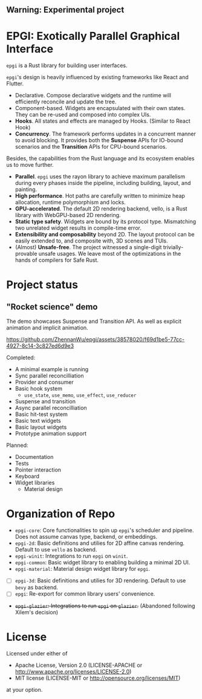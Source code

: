 Warning: Experimental project
---

# EPGI: Exotically Parallel Graphical Interface

`epgi` is a Rust library for building user interfaces.

`epgi`'s design is heavily influenced by existing frameworks like React and Flutter.
- Declarative. Compose declarative widgets and the runtime will efficiently reconcile and update the tree.
- Component-based. Widgets are encapsulated with their own states. They can be re-used and composed into complex UIs.
- **Hooks**. All states and effects are managed by Hooks. (Similar to React Hook)
- **Concurrency**. The framework performs updates in a concurrent manner to avoid blocking. It provides both the **Suspense** APIs for IO-bound scenarios and the **Transition** APIs for CPU-bound scenarios.

Besides, the capabilities from the Rust language and its ecosystem enables us to move further.
- **Parallel**. `epgi` uses the rayon library to achieve maximum parallelism during every phases inside the pipeline, including building, layout, and painting.
- **High performance**. Hot paths are carefully written to minimize heap allocation, runtime polymorphism and locks.
- **GPU-accelerated**. The default 2D rendering backend, vello, is a Rust library with WebGPU-based 2D rendering.
- **Static type safety**. Widgets are bound by its protocol type. Mismatching two unrelated widget results in compile-time error.
- **Extensibility and composability** beyond 2D. The layout protocol can be easily extended to, and composite with, 3D scenes and TUIs.
- (Almost) **Unsafe-free**. The project witnessed a single-digit trivially-provable unsafe usages. We leave most of the optimizations in the hands of compilers for Safe Rust.

# Project status
## "Rocket science" demo
The demo showcases Suspense and Transition API. As well as explicit animation and implicit animation.


https://github.com/ZhennanWu/epgi/assets/38578020/f69d1be5-77cc-4927-8c14-3c827ed6d9e3


Completed:
- A minimal example is running
- Sync parallel reconcilliation
- Provider and consumer
- Basic hook system
    - `use_state`, `use_memo`, `use_effect`, `use_reducer`
- Suspense and transition
- Async parallel reconcilliation
- Basic hit-test system
- Basic text widgets
- Basic layout widgets
- Prototype animation support

Planned:
- Documentation
- Tests
- Pointer interaction
- Keyboard
- Widget libraries
    - Material design

# Organization of Repo
- `epgi-core`: Core functionalities to spin up `epgi`'s scheduler and pipeline. Does not assume canvas type, backend, or embeddings.
- `epgi-2d`: Basic definitions and utilies for 2D affine canvas rendering. Default to use `vello` as backend.
- `epgi-winit`: Integrations to run `epgi` on `winit`.
- `epgi-common`: Basic widget library to enabling building a minimal 2D UI.
- `epgi-material`: Material design widget library for `epgi`.
- [ ] `epgi-3d`: Basic definitions and utilies for 3D rendering. Default to use `bevy` as backend.
- [ ] `epgi`: Re-export for common library users' convenience.
- ~~`epgi-glazier`:  Integrations to run `epgi` on `glazier`.~~ (Abandoned following Xilem's decision)

# License
Licensed under either of
- Apache License, Version 2.0 (LICENSE-APACHE or http://www.apache.org/licenses/LICENSE-2.0)
- MIT license (LICENSE-MIT or http://opensource.org/licenses/MIT)

at your option.

